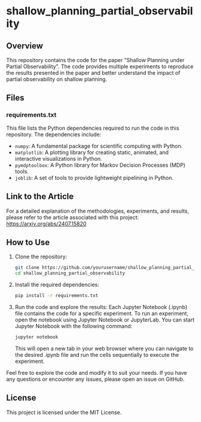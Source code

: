 # shallow_planning_partial_observability
## Overview

This repository contains the code for the paper "Shallow Planning under Partial Observability". The code provides multiple experiments to reproduce the results presented in the paper and better understand the impact of partial observability on shallow planning.

## Files

### requirements.txt
This file lists the Python dependencies required to run the code in this repository. The dependencies include:
- `numpy`: A fundamental package for scientific computing with Python.
- `matplotlib`: A plotting library for creating static, animated, and interactive visualizations in Python.
- `pymdptoolbox`: A Python library for Markov Decision Processes (MDP) tools.
- `joblib`: A set of tools to provide lightweight pipelining in Python.

## Link to the Article

For a detailed explanation of the methodologies, experiments, and results, please refer to the article associated with this project: https://arxiv.org/abs/2407.15820

## How to Use

1. Clone the repository:
   ```bash
   git clone https://github.com/yourusername/shallow_planning_partial_observability.git
   cd shallow_planning_partial_observability
   ```

2. Install the required dependencies:
   ```bash
   pip install -r requirements.txt
   ```

3. Run the code and explore the results:
   Each Jupyter Notebook (.ipynb) file contains the code for a specific experiment. To run an experiment, open the notebook using Jupyter Notebook or JupyterLab. You can start Jupyter Notebook with the following command:
   ```bash
   jupyter notebook
   ```
   This will open a new tab in your web browser where you can navigate to the desired .ipynb file and run the cells sequentially to execute the experiment.

Feel free to explore the code and modify it to suit your needs. If you have any questions or encounter any issues, please open an issue on GitHub.

## License

This project is licensed under the MIT License.
